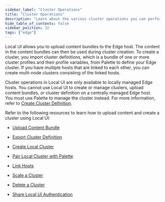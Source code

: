 ```yaml
---
sidebar_label: "Cluster Operations"
title: "Cluster Operations"
description: "Learn about the various cluster operations you can perform from Local UI."
hide_table_of_contents: false
sidebar_position: 32
tags: ["edge"]
---
```


Local UI allows you to upload content bundles to the Edge host. The content in the content bundles can then be used
during cluster creation. To create a cluster, you import cluster definitions, which is a bundle of one or more cluster
profiles and their profile variables, from Palette to define your Edge cluster. If you have multiple hosts that are
linked to each other, you can create multi-node clusters consisting of the linked hosts.

Cluster operations in Local UI are only available to locally managed Edge hosts. You cannot use Local UI to create or
manage clusters, upload content bundles, or cluster definition on a centrally managed Edge host. You must use Palette to
manage the cluster instead. For more information, refer to
[Create Cluster Definition](../../site-deployment/cluster-deployment.md).

Refer to the following resources to learn how to upload content and create a cluster using Local UI:

- [Upload Content Bundle](./upload-content-bundle.md)

- [Export Cluster Definition](./export-cluster-definition.md)

- [Create Local Cluster](./create-cluster.md)

- [Pair Local Cluster with Palette](./local-to-central.md)

- [Link Hosts](./link-hosts.md)

- [Scale a Cluster](./scale-cluster.md)

- [Delete a Cluster](./delete-cluster.md)

- [Share Local UI Authentication](./share-auth.md)

